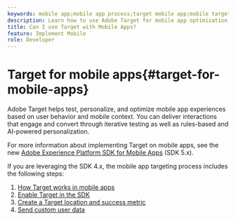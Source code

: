 ```yaml
---
keywords: mobile app;mobile app process;target mobile app;mobile target locations;mobile app success metrics
description: Learn how to use Adobe Target for mobile app optimization and personalization, with iterative testing and rules-based and AI-powered personalization.
title: Can I use Target with Mobile Apps?
feature: Implement Mobile
role: Developer
---
```


# Target for mobile apps{#target-for-mobile-apps}

Adobe Target helps test, personalize, and optimize mobile app experiences based on user behavior and mobile context. You can deliver interactions that engage and convert through iterative testing as well as rules-based and AI-powered personalization.

For more information about implementing Target on mobile apps, see the new [Adobe Experience Platform SDK for Mobile Apps](https://aep-sdks.gitbook.io/docs/using-mobile-extensions/adobe-target) (SDK 5.x).

If you are leveraging the SDK 4.x, the mobile app targeting process includes the following steps:

1. [How Target works in mobile apps](/help/c-target-mobile-app/mobile-how-target-works-mobile-apps.md)
1. [Enable Target in the SDK](/help/c-target-mobile-app/mobile-enable-target-in-sdk.md)
1. [Create a Target location and success metric](/help/c-target-mobile-app/mobile-create-location-and-metric.md)
1. [Send custom user data](/help/c-target-mobile-app/mobile-custom-user-data.md)